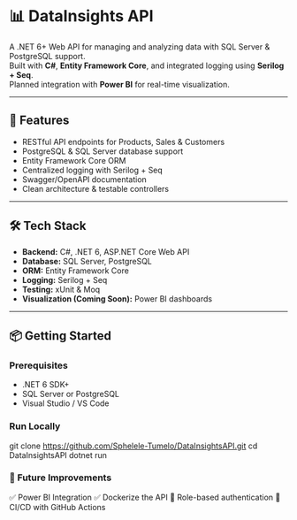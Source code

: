 # 📊 DataInsights API

A .NET 6+ Web API for managing and analyzing data with SQL Server & PostgreSQL support.  
Built with **C#**, **Entity Framework Core**, and integrated logging using **Serilog + Seq**.  
Planned integration with **Power BI** for real-time visualization.

---

## 🚀 Features
- RESTful API endpoints for Products, Sales & Customers
- PostgreSQL & SQL Server database support
- Entity Framework Core ORM
- Centralized logging with Serilog + Seq
- Swagger/OpenAPI documentation
- Clean architecture & testable controllers

---

## 🛠️ Tech Stack
- **Backend:** C#, .NET 6, ASP.NET Core Web API  
- **Database:** SQL Server, PostgreSQL  
- **ORM:** Entity Framework Core  
- **Logging:** Serilog + Seq  
- **Testing:** xUnit & Moq
- **Visualization (Coming Soon):** Power BI dashboards  

---

## 📦 Getting Started

### Prerequisites
- .NET 6 SDK+
- SQL Server or PostgreSQL
- Visual Studio / VS Code

### Run Locally

git clone https://github.com/Sphelele-Tumelo/DataInsightsAPI.git
cd DataInsightsAPI
dotnet run

### 🔮 Future Improvements
✅ Power BI Integration
✅ Dockerize the API
🚧 Role-based authentication
🚧 CI/CD with GitHub Actions
